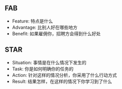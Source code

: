 ## FAB
- Feature: 特点是什么
- Advantage: 比别人好在哪些地方
- Benefit: 如果雇佣你，招聘方会得到什么好处

## STAR
- Situation: 事情是在什么情况下发生的
- Task: 你是如何明确你的任务的
- Action: 针对这样的情况分析，你采用了什么行动方式
- Result: 结果怎样，在这样的情况下你学习到了什么
